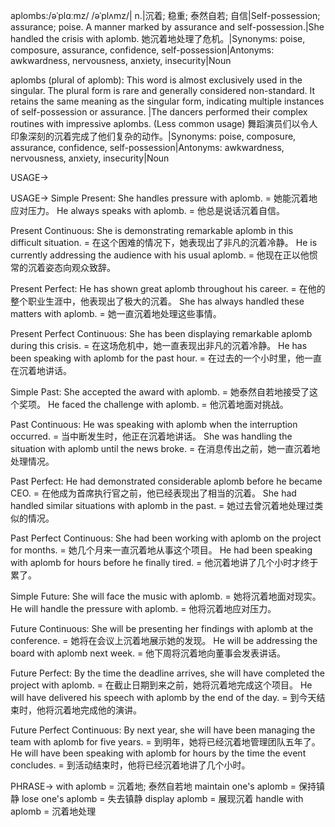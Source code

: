 aplombs:/əˈplɑːmz/ /əˈplʌmz/| n.|沉着; 稳重; 泰然自若; 自信|Self-possession; assurance; poise.  A manner marked by assurance and self-possession.|She handled the crisis with aplomb. 她沉着地处理了危机。|Synonyms: poise, composure, assurance, confidence, self-possession|Antonyms: awkwardness, nervousness, anxiety, insecurity|Noun

aplombs (plural of aplomb): This word is almost exclusively used in the singular. The plural form is rare and generally considered non-standard.  It retains the same meaning as the singular form, indicating multiple instances of self-possession or assurance. |The dancers performed their complex routines with impressive aplombs. (Less common usage) 舞蹈演员们以令人印象深刻的沉着完成了他们复杂的动作。|Synonyms: poise, composure, assurance, confidence, self-possession|Antonyms: awkwardness, nervousness, anxiety, insecurity|Noun


USAGE->

USAGE->
Simple Present:
She handles pressure with aplomb. = 她能沉着地应对压力。
He always speaks with aplomb. = 他总是说话沉着自信。

Present Continuous:
She is demonstrating remarkable aplomb in this difficult situation. = 在这个困难的情况下，她表现出了非凡的沉着冷静。
He is currently addressing the audience with his usual aplomb. = 他现在正以他惯常的沉着姿态向观众致辞。

Present Perfect:
He has shown great aplomb throughout his career. = 在他的整个职业生涯中，他表现出了极大的沉着。
She has always handled these matters with aplomb. = 她一直沉着地处理这些事情。

Present Perfect Continuous:
She has been displaying remarkable aplomb during this crisis. = 在这场危机中，她一直表现出非凡的沉着冷静。
He has been speaking with aplomb for the past hour. = 在过去的一个小时里，他一直在沉着地讲话。

Simple Past:
She accepted the award with aplomb. = 她泰然自若地接受了这个奖项。
He faced the challenge with aplomb. = 他沉着地面对挑战。

Past Continuous:
He was speaking with aplomb when the interruption occurred. =  当中断发生时，他正在沉着地讲话。
She was handling the situation with aplomb until the news broke. = 在消息传出之前，她一直沉着地处理情况。

Past Perfect:
He had demonstrated considerable aplomb before he became CEO. = 在他成为首席执行官之前，他已经表现出了相当的沉着。
She had handled similar situations with aplomb in the past. = 她过去曾沉着地处理过类似的情况。

Past Perfect Continuous:
She had been working with aplomb on the project for months. = 她几个月来一直沉着地从事这个项目。
He had been speaking with aplomb for hours before he finally tired. = 他沉着地讲了几个小时才终于累了。

Simple Future:
She will face the music with aplomb. = 她将沉着地面对现实。
He will handle the pressure with aplomb. = 他将沉着地应对压力。

Future Continuous:
She will be presenting her findings with aplomb at the conference. = 她将在会议上沉着地展示她的发现。
He will be addressing the board with aplomb next week. = 他下周将沉着地向董事会发表讲话。

Future Perfect:
By the time the deadline arrives, she will have completed the project with aplomb. = 在截止日期到来之前，她将沉着地完成这个项目。
He will have delivered his speech with aplomb by the end of the day. = 到今天结束时，他将沉着地完成他的演讲。

Future Perfect Continuous:
By next year, she will have been managing the team with aplomb for five years. = 到明年，她将已经沉着地管理团队五年了。
He will have been speaking with aplomb for hours by the time the event concludes. = 到活动结束时，他将已经沉着地讲了几个小时。


PHRASE->
with aplomb =  沉着地; 泰然自若地
maintain one's aplomb = 保持镇静
lose one's aplomb =  失去镇静
display aplomb = 展现沉着
handle with aplomb =  沉着地处理
